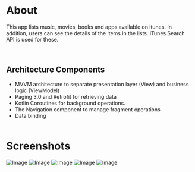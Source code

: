 <h1>About</h1>

This app lists music, movies, books and apps available on itunes. In addition, users can see the details of the items in the lists. iTunes Search API is used for these.

</br>
<h2>Architecture Components</h2>

<ul>

<li>MVVM architecture to separate presentation layer (View) and business logic (ViewModel)</li>

<li>Paging 3.0 and Retrofit for retrieving data</li>

<li>Kotlin Coroutines for background operations.</li>

<li>The Navigation component to manage fragment operations</li>

<li>Data binding</li>

</br>
</ul>

<h1>Screenshots</h1>
<img src="screen2.gif" title="icon" alt="Image" />
<img src="shimmer.png" title="icon" alt="Image" />
<img src="mainScreen.png" title="icon" alt="Image" />
<img src="search.png" title="icon" alt="Image" />
<img src="detailScreen.png" title="icon" alt="Image" />









